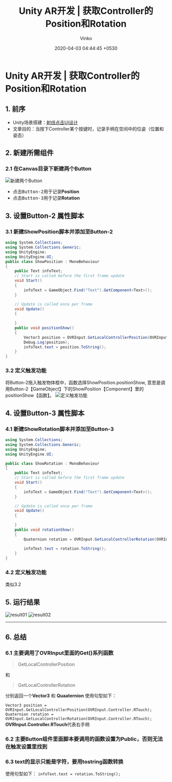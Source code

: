 ﻿---
layout: post
title:  "Unity AR开发 | 获取Controller的Position和Rotation"
summary: "射线点击UI设计"
author: Vinko
type: notebook
date: '2020-04-03 04:44:45  +0530'
category: jekyll
thumbnail: /assets/img/posts/unity_arui_controller.jpg
keywords: devlopr jekyll, how to use devlopr, devlopr, how to use devlopr-jekyll, devlopr-jekyll tutorial,best jekyll themes
permalink: /blog/2020-04-03-unity-controller-pose/
usemathjax: true
---


# Unity AR开发 | 获取Controller的Position和Rotation


## 1. 前序
* Unity场景搭建：[射线点击UI设计](https://blog.csdn.net/weixin_45843236/article/details/105260464)
* 文章目的：当按下Controller某个按键时，记录手柄在空间中的位姿（位置和姿态）

## 2. 新建所需组件
### 2.1 在Canvas目录下新建两个Button
![新建两个Button](https://i.imgur.com/FOnMoBM.png)
* 点击<kbd>Button-2</kbd>用于记录**Position**
* 点击<kbd>Button-3</kbd>用于记录**Rotation**

## 3. 设置Button-2 属性脚本
### 3.1 新建ShowPosition脚本并添加至Button-2
```csharp
using System.Collections;
using System.Collections.Generic;
using UnityEngine;
using UnityEngine.UI;
public class ShowPosition : MonoBehaviour
{
    public Text infoText;
    // Start is called before the first frame update
    void Start()
    {
        infoText = GameObject.Find("Text").GetComponent<Text>();
    }

    // Update is called once per frame
    void Update()
    {
        
    }
    public void positionShow()
    {
        Vector3 position = OVRInput.GetLocalControllerPosition(OVRInput.Controller.RTouch);
        Debug.Log(position);
        infoText.text = position.ToString();
    }
}

```
### 3.2 定义触发功能
将Button-2拖入触发物体框中，函数选择ShowPosition.positionShow, 意思是调用Button-2【GameObject】下的ShowPosition【Component】里的positionShow【函数】。
![定义触发功能](https://i.imgur.com/RqbUh5N.png)
## 4. 设置Button-3 属性脚本
### 4.1 新建ShowRotation脚本并添加至Button-3

```csharp
using System.Collections;
using System.Collections.Generic;
using UnityEngine;
using UnityEngine.UI;

public class ShowRotation : MonoBehaviour
{
    public Text infoText;
    // Start is called before the first frame update
    void Start()
    {
        infoText = GameObject.Find("Text").GetComponent<Text>();
    }

    // Update is called once per frame
    void Update()
    {
        
    }
    public void rotationShow()
    {
        Quaternion rotation = OVRInput.GetLocalControllerRotation(OVRInput.Controller.RTouch);
        
        infoText.text = rotation.ToString();
    }
}

```
### 4.2 定义触发功能
类似3.2

## 5. 运行结果
![result01](https://i.imgur.com/kjMDE28.png)
![result02](https://i.imgur.com/pn2eZTI.png)
***
## 6. 总结
### 6.1 主要调用了OVRInput里面的Get()系列函数

> GetLocalControllerPosition
> 
和
> GetLocalControllerRotation
> 
分别返回一个**Vector3** 和 **Quaaternion**
使用句型如下：

`Vector3 position = OVRInput.GetLocalControllerPosition(OVRInput.Controller.RTouch);`
`Quaternion rotation = OVRInput.GetLocalControllerRotation(OVRInput.Controller.RTouch);`
**OVRInput.Controller.RTouch**代表右手柄
### 6.2 主要Button组件里面脚本要调用的函数设置为Public，否则无法在触发设置里找到
### 6.3 text的显示只能是字符，要用tostring函数转换
使用句型如下：
`infoText.text = rotation.ToString();`

